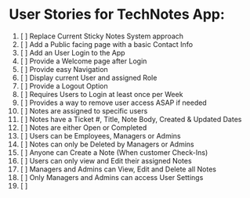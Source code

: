 # User Stories for TechNotes App:

1. [ ] Replace Current Sticky Notes System approach
2. [ ] Add a Public facing page with a basic Contact Info
3. [ ] Add an User Login to the App
4. [ ] Provide a Welcome page after Login
5. [ ] Provide easy Navigation
6. [ ] Display current User and assigned Role
7. [ ] Provide a Logout Option
8. [ ] Requires Users to Login at least once per Week
9. [ ] Provides a way to remove user access ASAP if needed
10. [ ] Notes are assigned to specific users
11. [ ] Notes have a Ticket #, Title, Note Body, Created & Updated Dates
12. [ ] Notes are either Open or Completed
13. [ ] Users can be Employees, Managers or Admins
14. [ ] Notes can only be Deleted by Managers or Admins
15. [ ] Anyone can Create a Note (When customer Check-Ins)
16. [ ] Users can only view and Edit their assigned Notes
17. [ ] Managers and Admins can View, Edit and Delete all Notes
18. [ ] Only Managers and Admins can access User Settings
19. [ ] 